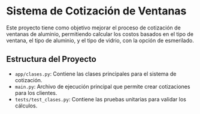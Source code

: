 # Sistema de Cotización de Ventanas

Este proyecto tiene como objetivo mejorar el proceso de cotización de ventanas de aluminio, permitiendo calcular los costos basados en el tipo de ventana, el tipo de aluminio, y el tipo de vidrio, con la opción de esmerilado.

## Estructura del Proyecto

- `app/clases.py`: Contiene las clases principales para el sistema de cotización.
- `main.py`: Archivo de ejecución principal que permite crear cotizaciones para los clientes.
- `tests/test_clases.py`: Contiene las pruebas unitarias para validar los cálculos.
